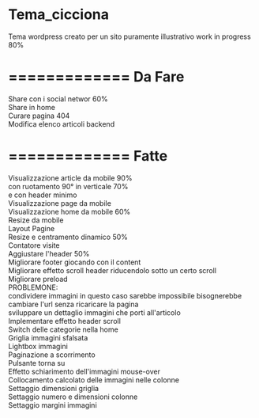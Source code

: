 Tema_cicciona
=============
Tema wordpress creato per un sito puramente illustrativo work in progress 80%

=============
Da Fare
=============

Share con i social networ 60%<br/>
Share in home<br/>
Curare pagina 404<br/>
Modifica elenco articoli backend<br/>

=============
Fatte
=============
Visualizzazione article da mobile 90%<br/>
  con ruotamento 90° in verticale 70%<br/>
  e con header minimo<br/>
Visualizzazione page da mobile<br/>
Visualizzazione home da mobile 60%<br/>
Resize da mobile<br/>
Layout Pagine<br/>
Resize e centramento dinamico 50%<br/>
Contatore visite<br/>
Aggiustare l'header 50%<br/>
Migliorare footer giocando con il content<br/>
Migliorare effetto scroll header riducendolo sotto un certo scroll<br/>
Migliorare preload<br/>
PROBLEMONE:<br/>
  condividere immagini in questo caso sarebbe impossibile
    bisognerebbe cambiare l'url senza ricaricare la pagina<br/>
    sviluppare un dettaglio immagini che porti all'articolo<br/>
Implementare effetto header scroll<br/>
Switch delle categorie nella home<br/>
Griglia immagini sfalsata<br/>
Lightbox immagini<br/>
Paginazione a scorrimento<br/>
Pulsante torna su<br/>
Effetto schiarimento dell'immagini mouse-over<br/>
Collocamento calcolato delle immagini nelle colonne<br/>
Settaggio dimensioni griglia<br/>
Settaggio numero e dimensioni colonne<br/>
Settaggio margini immagini<br/>
